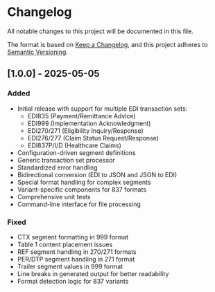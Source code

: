 # Changelog

All notable changes to this project will be documented in this file.

The format is based on [Keep a Changelog](https://keepachangelog.com/en/1.0.0/),
and this project adheres to [Semantic Versioning](https://semver.org/spec/v2.0.0.html).

## [1.0.0] - 2025-05-05

### Added
- Initial release with support for multiple EDI transaction sets:
  - EDI835 (Payment/Remittance Advice)
  - EDI999 (Implementation Acknowledgment)
  - EDI270/271 (Eligibility Inquiry/Response)
  - EDI276/277 (Claim Status Request/Response)
  - EDI837P/I/D (Healthcare Claims)
- Configuration-driven segment definitions
- Generic transaction set processor
- Standardized error handling
- Bidirectional conversion (EDI to JSON and JSON to EDI)
- Special format handling for complex segments
- Variant-specific components for 837 formats
- Comprehensive unit tests
- Command-line interface for file processing

### Fixed
- CTX segment formatting in 999 format
- Table 1 content placement issues
- REF segment handling in 270/271 formats
- PER/DTP segment handling in 271 format
- Trailer segment values in 999 format
- Line breaks in generated output for better readability
- Format detection logic for 837 variants
